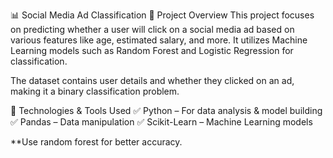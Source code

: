 📊 Social Media Ad Classification
📌 Project Overview
This project focuses on predicting whether a user will click on a social media ad based on various features like age, estimated salary, and more. It utilizes Machine Learning models such as Random Forest and Logistic Regression for classification.

The dataset contains user details and whether they clicked on an ad, making it a binary classification problem.

🔧 Technologies & Tools Used
✅ Python – For data analysis & model building
✅ Pandas – Data manipulation
✅ Scikit-Learn – Machine Learning models


**Use random forest for better accuracy.
